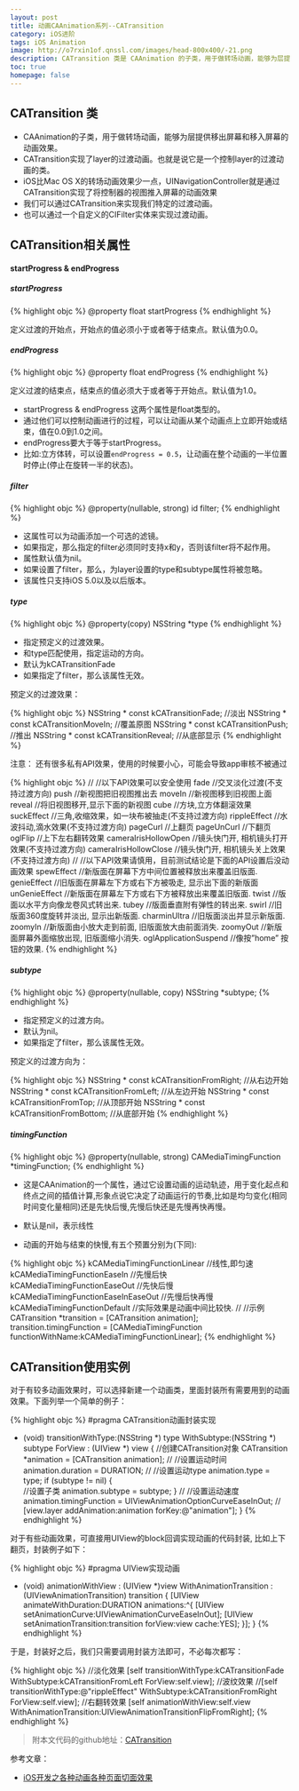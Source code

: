 ```yaml
---
layout: post
title: 动画CAAnimation系列--CATransition
category: iOS进阶
tags: iOS Animation
image: http://o7rxin1of.qnssl.com/images/head-800x400/-21.png
description: CATransition 类是 CAAnimation 的子类，用于做转场动画，能够为层提供移出屏幕和移入屏幕的动画效果。CATransition 实现了layer的过渡动画；也就是说它是一个控制layer的过渡动画的类；iOS 比 Mac OS X 的转场动画效果少一点，UINavigationController 就是通过 CATransition 实现了将控制器的视图推入屏幕的动画效果；我们可以通过 CATransition 来实现我们特定的过渡动画；也可以通过一个自定义的 CIFilter 实体来实现过渡动画。
toc: true
homepage: false
---
```



## CATransition 类
* CAAnimation的子类，用于做转场动画，能够为层提供移出屏幕和移入屏幕的动画效果。
* CATransition实现了layer的过渡动画。也就是说它是一个控制layer的过渡动画的类。
* iOS比Mac OS X的转场动画效果少一点，UINavigationController就是通过CATransition实现了将控制器的视图推入屏幕的动画效果
* 我们可以通过CATransition来实现我们特定的过渡动画。
* 也可以通过一个自定义的CIFilter实体来实现过渡动画。

## CATransition相关属性

#### startProgress & endProgress

##### startProgress

{% highlight objc  %}
@property float startProgress
{% endhighlight %}

定义过渡的开始点，开始点的值必须小于或者等于结束点。默认值为0.0。

##### endProgress

{% highlight objc  %}
@property float endProgress
{% endhighlight %}

定义过渡的结束点，结束点的值必须大于或者等于开始点。默认值为1.0。


 * startProgress & endProgress 这两个属性是float类型的。
 * 通过他们可以控制动画进行的过程，可以让动画从某个动画点上立即开始或结束，值在0.0到1.0之间。
 * endProgress要大于等于startProgress。
 * 比如:立方体转，可以设置`endProgress = 0.5`，让动画在整个动画的一半位置时停止(停止在旋转一半的状态)。
 
##### filter

{% highlight objc  %}
@property(nullable, strong) id filter;
{% endhighlight %}

* 这属性可以为动画添加一个可选的滤镜。
* 如果指定，那么指定的filter必须同时支持x和y，否则该filter将不起作用。
* 属性默认值为nil。
* 如果设置了filter，那么，为layer设置的type和subtype属性将被忽略。
* 该属性只支持iOS 5.0以及以后版本。

##### type

{% highlight objc  %}
@property(copy) NSString *type
{% endhighlight %}

* 指定预定义的过渡效果。
* 和type匹配使用，指定运动的方向。
* 默认为kCATransitionFade
* 如果指定了filter，那么该属性无效。

预定义的过渡效果：

{% highlight objc  %}
NSString * const kCATransitionFade; //淡出
NSString * const kCATransitionMoveIn; //覆盖原图
NSString * const kCATransitionPush; //推出
NSString * const kCATransitionReveal; //从底部显示
{% endhighlight %}

注意：
还有很多私有API效果，使用的时候要小心，可能会导致app审核不被通过

{% highlight objc  %}
//
//以下API效果可以安全使用
fade     //交叉淡化过渡(不支持过渡方向)
push     //新视图把旧视图推出去
moveIn   //新视图移到旧视图上面
reveal   //将旧视图移开,显示下面的新视图
cube //方块,立方体翻滚效果
suckEffect //三角,收缩效果，如一块布被抽走(不支持过渡方向)
rippleEffect //水波抖动,滴水效果(不支持过渡方向)
pageCurl //上翻页
pageUnCurl //下翻页
oglFlip //上下左右翻转效果
cameraIrisHollowOpen //镜头快门开, 相机镜头打开效果(不支持过渡方向)
cameraIrisHollowClose //镜头快门开, 相机镜头关上效果(不支持过渡方向)
//
//以下API效果请慎用，目前测试结论是下面的API设置后没动画效果
spewEffect //新版面在屏幕下方中间位置被释放出来覆盖旧版面.
genieEffect //旧版面在屏幕左下方或右下方被吸走, 显示出下面的新版面
unGenieEffect //新版面在屏幕左下方或右下方被释放出来覆盖旧版面.
twist //版面以水平方向像龙卷风式转出来.
tubey //版面垂直附有弹性的转出来.
swirl //旧版面360度旋转并淡出, 显示出新版面.
charminUltra //旧版面淡出并显示新版面.
zoomyIn //新版面由小放大走到前面, 旧版面放大由前面消失.
zoomyOut //新版面屏幕外面缩放出现, 旧版面缩小消失.
oglApplicationSuspend //像按”home” 按钮的效果.
{% endhighlight %}


##### subtype

{% highlight objc  %}
@property(nullable, copy) NSString *subtype;
{% endhighlight %}

* 指定预定义的过渡方向。
* 默认为nil。
* 如果指定了filter，那么该属性无效。

预定义的过渡方向为：

{% highlight objc  %}
NSString * const kCATransitionFromRight; //从右边开始
NSString * const kCATransitionFromLeft; //从左边开始
NSString * const kCATransitionFromTop; //从顶部开始
NSString * const kCATransitionFromBottom; //从底部开始
{% endhighlight %}

##### timingFunction

{% highlight objc  %}
@property(nullable, strong) CAMediaTimingFunction *timingFunction;
{% endhighlight %}

* 这是CAAnimation的一个属性，通过它设置动画的运动轨迹，用于变化起点和终点之间的插值计算,形象点说它决定了动画运行的节奏,比如是均匀变化(相同时间变化量相同)还是先快后慢,先慢后快还是先慢再快再慢。
* 默认是nil，表示线性

* 动画的开始与结束的快慢,有五个预置分别为(下同):

{% highlight objc  %}
kCAMediaTimingFunctionLinear            //线性,即匀速
kCAMediaTimingFunctionEaseIn            //先慢后快
kCAMediaTimingFunctionEaseOut           //先快后慢
kCAMediaTimingFunctionEaseInEaseOut     //先慢后快再慢
kCAMediaTimingFunctionDefault           //实际效果是动画中间比较快.
//
//示例
CATransition *transition = [CATransition animation];
transition.timingFunction = [CAMediaTimingFunction functionWithName:kCAMediaTimingFunctionLinear];
{% endhighlight %}

## CATransition使用实例

对于有较多动画效果时，可以选择新建一个动画类，里面封装所有需要用到的动画效果。下面列举一个简单的例子：

{% highlight objc  %}
#pragma CATransition动画封装实现
- (void) transitionWithType:(NSString *) type WithSubtype:(NSString *) subtype ForView : (UIView *) view
{
    //创建CATransition对象
    CATransition *animation = [CATransition animation];
    //
    //设置运动时间
    animation.duration = DURATION;
    //
    //设置运动type
    animation.type = type;
    if (subtype != nil) {   
        //设置子类
        animation.subtype = subtype;
    }
    //
    //设置运动速度
    animation.timingFunction = UIViewAnimationOptionCurveEaseInOut;
    //
    [view.layer addAnimation:animation forKey:@"animation"];
}
{% endhighlight %}

对于有些动画效果，可直接用UIView的block回调实现动画的代码封装, 比如上下翻页，封装例子如下：

{% highlight objc  %}
#pragma UIView实现动画
- (void) animationWithView : (UIView *)view WithAnimationTransition : (UIViewAnimationTransition) transition
{
     [UIView animateWithDuration:DURATION animations:^{
         [UIView setAnimationCurve:UIViewAnimationCurveEaseInOut];
         [UIView setAnimationTransition:transition forView:view cache:YES];
     }];
}
{% endhighlight %}

于是，封装好之后，我们只需要调用封装方法即可，不必每次都写：

{% highlight objc  %}
//淡化效果
[self transitionWithType:kCATransitionFade WithSubtype:kCATransitionFromLeft ForView:self.view];
//波纹效果
//[self transitionWithType:@"rippleEffect" WithSubtype:kCATransitionFromRight ForView:self.view];
//右翻转效果
[self animationWithView:self.view WithAnimationTransition:UIViewAnimationTransitionFlipFromRight];
{% endhighlight %}

> 附本文代码的github地址：[CATransition](http://github.com/Vanbein/CATransition)

参考文章：

* [iOS开发之各种动画各种页面切面效果](http://www.cnblogs.com/ludashi/p/4160208.html)

